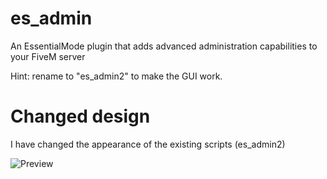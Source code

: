 # es_admin

An EssentialMode plugin that adds advanced administration capabilities to your FiveM server

Hint: rename to "es_admin2" to make the GUI work.

# Changed design

I have changed the appearance of the existing scripts (es_admin2)

![Preview](https://r2.e-z.host/f1996c03-642c-41ff-98a2-31c163ac1205/v1ubuqi7.jpg)